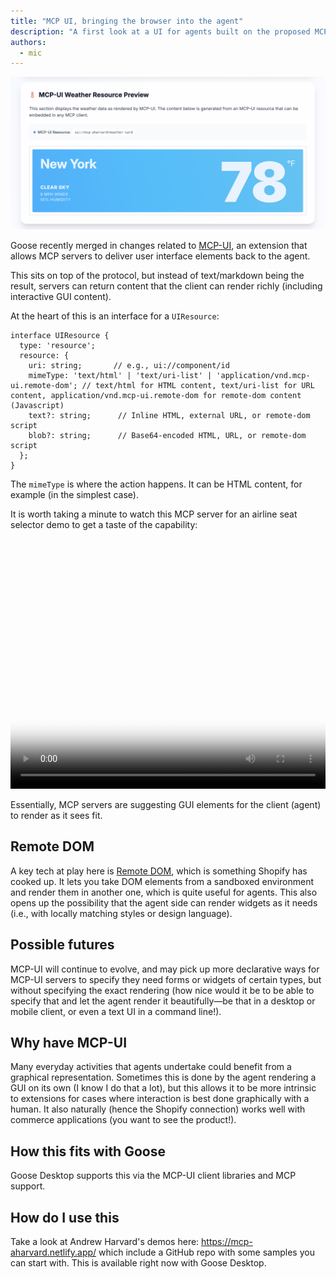 ```yaml
---
title: "MCP UI, bringing the browser into the agent"
description: "A first look at a UI for agents built on the proposed MCP-UI extension"
authors:
  - mic
---
```


![blog cover](mcp-ui-shot.png)

Goose recently merged in changes related to [MCP-UI](https://mcpui.dev/), an extension that allows MCP servers to deliver user interface elements back to the agent.

This sits on top of the protocol, but instead of text/markdown being the result, servers can return content that the client can render richly (including interactive GUI content).

<!-- truncate -->

At the heart of this is an interface for a `UIResource`:

```
interface UIResource {
  type: 'resource';
  resource: {
    uri: string;       // e.g., ui://component/id
    mimeType: 'text/html' | 'text/uri-list' | 'application/vnd.mcp-ui.remote-dom'; // text/html for HTML content, text/uri-list for URL content, application/vnd.mcp-ui.remote-dom for remote-dom content (Javascript)
    text?: string;      // Inline HTML, external URL, or remote-dom script
    blob?: string;      // Base64-encoded HTML, URL, or remote-dom script
  };
}
```

The `mimeType` is where the action happens. It can be HTML content, for example (in the simplest case).

It is worth taking a minute to watch this MCP server for an airline seat selector demo to get a taste of the capability:

<div style={{ width: '100%', maxWidth: '800px', margin: '0 auto' }}>
  <video 
    controls 
    width="100%" 
    height="400px"
    poster={require('@site/static/img/mcp-ui-shot.png').default}
    playsInline
  >
    <source src={require('@site/static/videos/mcp-ui.mov').default} type="video/mp4" />
    Your browser does not support the video tag.
  </video>
</div>

Essentially, MCP servers are suggesting GUI elements for the client (agent) to render as it sees fit.

## Remote DOM

A key tech at play here is <a href='https://github.com/Shopify/remote-dom'>Remote DOM</a>, which is something Shopify has cooked up. It lets you take DOM elements from a sandboxed environment and render them in another one, which is quite useful for agents. This also opens up the possibility that the agent side can render widgets as it needs (i.e., with locally matching styles or design language).

## Possible futures

MCP-UI will continue to evolve, and may pick up more declarative ways for MCP-UI servers to specify they need forms or widgets of certain types, but without specifying the exact rendering (how nice would it be to be able to specify that and let the agent render it beautifully—be that in a desktop or mobile client, or even a text UI in a command line!).

## Why have MCP-UI

Many everyday activities that agents undertake could benefit from a graphical representation. Sometimes this is done by the agent rendering a GUI on its own (I know I do that a lot), but this allows it to be more intrinsic to extensions for cases where interaction is best done graphically with a human. It also naturally (hence the Shopify connection) works well with commerce applications (you want to see the product!).

## How this fits with Goose

Goose Desktop supports this via the MCP-UI client libraries and MCP support.

## How do I use this

Take a look at Andrew Harvard's demos here: https://mcp-aharvard.netlify.app/ which include a GitHub repo with some samples you can start with.
This is available right now with Goose Desktop.



<head>
  <meta property="og:title" content="MCP UI, bringing the browser into the agent" />
  <meta property="og:type" content="article" />
  <meta property="og:url" content="https://block.github.io/goose/blog/2025/08/11/mcp-ui-post-browser-world" />
  <meta property="og:description" content="A first look at a UI for agents built on the proposed MCP-UI extension" />
  <meta property="og:image" content="https://block.github.io/goose/assets/images/mcp-ui-shot.png" />
  <meta name="twitter:card" content="summary_large_image" />
  <meta property="twitter:domain" content="block.github.io/goose" />
  <meta name="twitter:title" content="A first look at a UI for agents built on the proposed MCP-UI extension" />
  <meta name="twitter:description" content="A first look at a UI for agents built on the proposed MCP-UI extension" />
  <meta name="twitter:image" content="https://block.github.io/goose/assets/images/mcp-ui-shot.png" />
</head>
